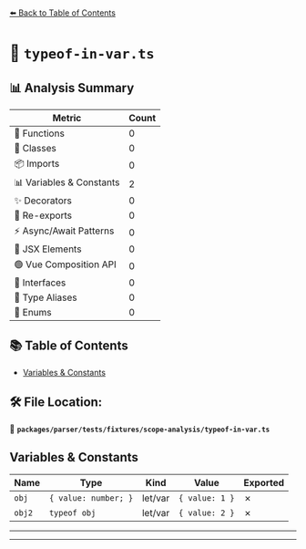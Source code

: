 [⬅️ Back to Table of Contents](../../../../../index.md)

# 📄 `typeof-in-var.ts`

## 📊 Analysis Summary

| Metric | Count |
|--------|-------|
| 🔧 Functions | 0 |
| 🧱 Classes | 0 |
| 📦 Imports | 0 |
| 📊 Variables & Constants | 2 |
| ✨ Decorators | 0 |
| 🔄 Re-exports | 0 |
| ⚡ Async/Await Patterns | 0 |
| 💠 JSX Elements | 0 |
| 🟢 Vue Composition API | 0 |
| 📐 Interfaces | 0 |
| 📑 Type Aliases | 0 |
| 🎯 Enums | 0 |

## 📚 Table of Contents

- [Variables & Constants](#variables-constants)

## 🛠️ File Location:
📂 **`packages/parser/tests/fixtures/scope-analysis/typeof-in-var.ts`**

## Variables & Constants

| Name | Type | Kind | Value | Exported |
|------|------|------|-------|----------|
| `obj` | `{ value: number; }` | let/var | `{ value: 1 }` | ✗ |
| `obj2` | `typeof obj` | let/var | `{ value: 2 }` | ✗ |


---


---